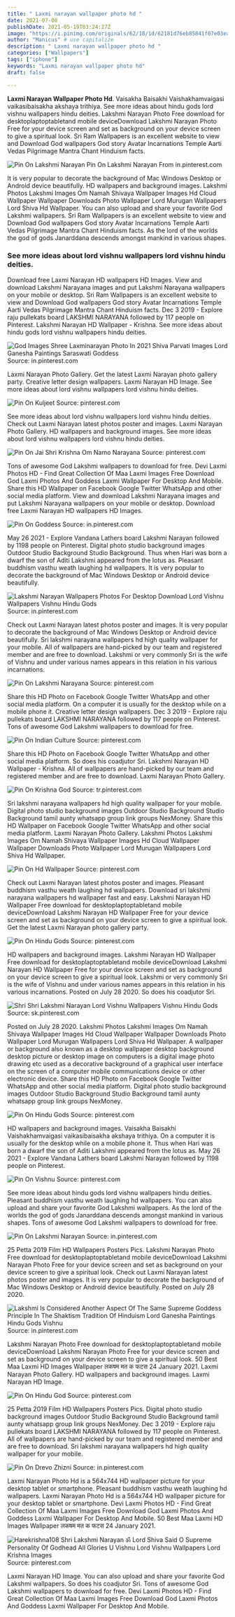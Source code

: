 ```yaml
---
title: " Laxmi narayan wallpaper photo hd "
date: 2021-07-08
publishDate: 2021-05-19T03:24:27Z
image: "https://i.pinimg.com/originals/62/18/1d/62181d76eb85841f07e03eafb1e4c3ca.jpg"
author: "Manicus" # use capitalize
description: " Laxmi narayan wallpaper photo hd "
categories: ["Wallpapers"]
tags: ["iphone"]
keywords: "Laxmi narayan wallpaper photo hd"
draft: false

---
```



**Laxmi Narayan Wallpaper Photo Hd**. Vaisakha Baisakhi Vaishakhamvaigasi vaikasibaisakha akshaya trithiya. See more ideas about hindu gods lord vishnu wallpapers hindu deities. Lakshmi Narayan Photo Free download for desktoplaptoptabletand mobile deviceDownload Lakshmi Narayan Photo Free for your device screen and set as background on your device screen to give a spiritual look. Sri Ram Wallpapers is an excellent website to view and Download God wallpapers God story Avatar Incarnations Temple Aarti Vedas Pilgrimage Mantra Chant Hinduism facts.

![Pin On Lakshmi Narayan](https://i.pinimg.com/originals/91/5d/b1/915db1043b8681170ea629abd5a46706.jpg "Pin On Lakshmi Narayan")
Pin On Lakshmi Narayan From in.pinterest.com


It is very popular to decorate the background of Mac Windows Desktop or Android device beautifully. HD wallpapers and background images. Lakshmi Photos Lakshmi Images Om Namah Shivaya Wallpaper Images Hd Cloud Wallpaper Wallpaper Downloads Photo Wallpaper Lord Murugan Wallpapers Lord Shiva Hd Wallpaper. You can also upload and share your favorite God Lakshmi wallpapers. Sri Ram Wallpapers is an excellent website to view and Download God wallpapers God story Avatar Incarnations Temple Aarti Vedas Pilgrimage Mantra Chant Hinduism facts. As the lord of the worlds the god of gods Janarddana descends amongst mankind in various shapes.

### See more ideas about lord vishnu wallpapers lord vishnu hindu deities.

Download free Laxmi Narayan HD wallpapers HD Images. View and download Lakshmi Narayana images and put Lakshmi Narayana wallpapers on your mobile or desktop. Sri Ram Wallpapers is an excellent website to view and Download God wallpapers God story Avatar Incarnations Temple Aarti Vedas Pilgrimage Mantra Chant Hinduism facts. Dec 3 2019 - Explore raju pullekats board LAKSHMI NARAYANA followed by 117 people on Pinterest. Lakshmi Narayan HD Wallpaper - Krishna. See more ideas about hindu gods lord vishnu wallpapers hindu deities.


![God Images Shree Laxminarayan Photo In 2021 Shiva Parvati Images Lord Ganesha Paintings Saraswati Goddess](https://i.pinimg.com/474x/6a/3d/4b/6a3d4b0d5aaa91fad22d351feb954bd7.jpg "God Images Shree Laxminarayan Photo In 2021 Shiva Parvati Images Lord Ganesha Paintings Saraswati Goddess")
Source: in.pinterest.com

Laxmi Narayan Photo Gallery. Get the latest Laxmi Narayan photo gallery party. Creative letter design wallpapers. Laxmi Narayan HD Image. See more ideas about lord vishnu wallpapers lord vishnu hindu deities.

![Pin On Kuljeet](https://i.pinimg.com/originals/3e/22/68/3e22685424c24d8e37d8b1153b52753e.jpg "Pin On Kuljeet")
Source: pinterest.com

See more ideas about lord vishnu wallpapers lord vishnu hindu deities. Check out Laxmi Narayan latest photos poster and images. Laxmi Narayan Photo Gallery. HD wallpapers and background images. See more ideas about lord vishnu wallpapers lord vishnu hindu deities.

![Pin On Jai Shri Krishna Om Namo Narayana](https://i.pinimg.com/originals/a9/ac/58/a9ac5879229eb848c93112e264141394.jpg "Pin On Jai Shri Krishna Om Namo Narayana")
Source: pinterest.com

Tons of awesome God Lakshmi wallpapers to download for free. Devi Laxmi Photos HD - Find Great Collection Of Maa Laxmi Images Free Download God Laxmi Photos And Goddess Laxmi Wallpaper For Desktop And Mobile. Share this HD Wallpaper on Facebook Google Twitter WhatsApp and other social media platform. View and download Lakshmi Narayana images and put Lakshmi Narayana wallpapers on your mobile or desktop. Download free Laxmi Narayan HD wallpapers HD Images.

![Pin On Goddess](https://i.pinimg.com/474x/ef/b8/b3/efb8b34ce3026243d1820ae78ce9a5d0.jpg "Pin On Goddess")
Source: in.pinterest.com

May 26 2021 - Explore Vandana Lathers board Lakshmi Narayan followed by 1198 people on Pinterest. Digital photo studio background images Outdoor Studio Background Studio Background. Thus when Hari was born a dwarf the son of Aditi Lakshmi appeared from the lotus as. Pleasant buddhism vasthu weath laughing hd wallpapers. It is very popular to decorate the background of Mac Windows Desktop or Android device beautifully.

![Lakshmi Narayan Wallpapers Photos For Desktop Download Lord Vishnu Wallpapers Vishnu Hindu Gods](https://i.pinimg.com/originals/e5/cd/fb/e5cdfb0c0a14bc06a26d04b7ff34ee72.jpg "Lakshmi Narayan Wallpapers Photos For Desktop Download Lord Vishnu Wallpapers Vishnu Hindu Gods")
Source: in.pinterest.com

Check out Laxmi Narayan latest photos poster and images. It is very popular to decorate the background of Mac Windows Desktop or Android device beautifully. Sri lakshmi narayana wallpapers hd high quality wallpaper for your mobile. All of wallpapers are hand-picked by our team and registered member and are free to download. Lakshmi or very commonly Sri is the wife of Vishnu and under various names appears in this relation in his various incarnations.

![Pin On Lakshmi Narayana](https://i.pinimg.com/originals/9a/ae/82/9aae827d78992452e3558fb6773b2bff.jpg "Pin On Lakshmi Narayana")
Source: pinterest.com

Share this HD Photo on Facebook Google Twitter WhatsApp and other social media platform. On a computer it is usually for the desktop while on a mobile phone it. Creative letter design wallpapers. Dec 3 2019 - Explore raju pullekats board LAKSHMI NARAYANA followed by 117 people on Pinterest. Tons of awesome God Lakshmi wallpapers to download for free.

![Pin On Indian Culture](https://i.pinimg.com/originals/88/2d/47/882d478c01bee417114a147e82fd083f.jpg "Pin On Indian Culture")
Source: pinterest.com

Share this HD Photo on Facebook Google Twitter WhatsApp and other social media platform. So does his coadjutor Sri. Lakshmi Narayan HD Wallpaper - Krishna. All of wallpapers are hand-picked by our team and registered member and are free to download. Laxmi Narayan Photo Gallery.

![Pin On Krishna God](https://i.pinimg.com/originals/9c/88/d2/9c88d2adc60da29b007655b9dd2856ef.jpg "Pin On Krishna God")
Source: tr.pinterest.com

Sri lakshmi narayana wallpapers hd high quality wallpaper for your mobile. Digital photo studio background images Outdoor Studio Background Studio Background tamil aunty whatsapp group link groups NexMoney. Share this HD Wallpaper on Facebook Google Twitter WhatsApp and other social media platform. Laxmi Narayan Photo Gallery. Lakshmi Photos Lakshmi Images Om Namah Shivaya Wallpaper Images Hd Cloud Wallpaper Wallpaper Downloads Photo Wallpaper Lord Murugan Wallpapers Lord Shiva Hd Wallpaper.

![Pin On Hd Wallpaper](https://i.pinimg.com/originals/e6/b3/e6/e6b3e6304aa98c3676cff8775780e40d.jpg "Pin On Hd Wallpaper")
Source: pinterest.com

Check out Laxmi Narayan latest photos poster and images. Pleasant buddhism vasthu weath laughing hd wallpapers. Download sri lakshmi narayana wallpapers hd wallpaper fast and easy. Lakshmi Narayan HD Wallpaper Free download for desktoplaptoptabletand mobile deviceDownload Lakshmi Narayan HD Wallpaper Free for your device screen and set as background on your device screen to give a spiritual look. Get the latest Laxmi Narayan photo gallery party.

![Pin On Hindu Gods](https://i.pinimg.com/originals/71/bb/a1/71bba14fc1ad04535b28fd5be9d6e55f.jpg "Pin On Hindu Gods")
Source: pinterest.com

HD wallpapers and background images. Lakshmi Narayan HD Wallpaper Free download for desktoplaptoptabletand mobile deviceDownload Lakshmi Narayan HD Wallpaper Free for your device screen and set as background on your device screen to give a spiritual look. Lakshmi or very commonly Sri is the wife of Vishnu and under various names appears in this relation in his various incarnations. Posted on July 28 2020. So does his coadjutor Sri.

![Shri Shri Lakshmi Narayan Lord Vishnu Wallpapers Vishnu Hindu Gods](https://i.pinimg.com/originals/04/80/38/0480380605dbab1573382d828c0efdc0.jpg "Shri Shri Lakshmi Narayan Lord Vishnu Wallpapers Vishnu Hindu Gods")
Source: sk.pinterest.com

Posted on July 28 2020. Lakshmi Photos Lakshmi Images Om Namah Shivaya Wallpaper Images Hd Cloud Wallpaper Wallpaper Downloads Photo Wallpaper Lord Murugan Wallpapers Lord Shiva Hd Wallpaper. A wallpaper or background also known as a desktop wallpaper desktop background desktop picture or desktop image on computers is a digital image photo drawing etc used as a decorative background of a graphical user interface on the screen of a computer mobile communications device or other electronic device. Share this HD Photo on Facebook Google Twitter WhatsApp and other social media platform. Digital photo studio background images Outdoor Studio Background Studio Background tamil aunty whatsapp group link groups NexMoney.

![Pin On Hindu Gods](https://i.pinimg.com/736x/a5/02/61/a50261a372e7b096e74e5aa63710038a.jpg "Pin On Hindu Gods")
Source: pinterest.com

HD wallpapers and background images. Vaisakha Baisakhi Vaishakhamvaigasi vaikasibaisakha akshaya trithiya. On a computer it is usually for the desktop while on a mobile phone it. Thus when Hari was born a dwarf the son of Aditi Lakshmi appeared from the lotus as. May 26 2021 - Explore Vandana Lathers board Lakshmi Narayan followed by 1198 people on Pinterest.

![Pin On Vishnu](https://i.pinimg.com/736x/17/89/f7/1789f7d5bedc0db3adf35bcb8cf0f495.jpg "Pin On Vishnu")
Source: pinterest.com

See more ideas about hindu gods lord vishnu wallpapers hindu deities. Pleasant buddhism vasthu weath laughing hd wallpapers. You can also upload and share your favorite God Lakshmi wallpapers. As the lord of the worlds the god of gods Janarddana descends amongst mankind in various shapes. Tons of awesome God Lakshmi wallpapers to download for free.

![Pin On Lakshmi Narayan](https://i.pinimg.com/originals/91/5d/b1/915db1043b8681170ea629abd5a46706.jpg "Pin On Lakshmi Narayan")
Source: in.pinterest.com

25 Petta 2019 Film HD Wallpapers Posters Pics. Lakshmi Narayan Photo Free download for desktoplaptoptabletand mobile deviceDownload Lakshmi Narayan Photo Free for your device screen and set as background on your device screen to give a spiritual look. Check out Laxmi Narayan latest photos poster and images. It is very popular to decorate the background of Mac Windows Desktop or Android device beautifully. Posted on July 28 2020.

![Lakshmi Is Considered Another Aspect Of The Same Supreme Goddess Principle In The Shaktism Tradition Of Hinduism Lord Ganesha Paintings Hindu Gods Vishnu](https://i.pinimg.com/564x/e2/12/96/e21296ab667a86ede6c82642e018822f.jpg "Lakshmi Is Considered Another Aspect Of The Same Supreme Goddess Principle In The Shaktism Tradition Of Hinduism Lord Ganesha Paintings Hindu Gods Vishnu")
Source: in.pinterest.com

Lakshmi Narayan Photo Free download for desktoplaptoptabletand mobile deviceDownload Lakshmi Narayan Photo Free for your device screen and set as background on your device screen to give a spiritual look. 50 Best Maa Laxmi HD Images Wallpaper लकषम मत क फटस 24 January 2021. Laxmi Narayan Photo Gallery. HD wallpapers and background images. Laxmi Narayan HD Image.

![Pin On Hindu God](https://i.pinimg.com/originals/0a/2f/50/0a2f5083be76f7a30ac5599ccc64e75d.jpg "Pin On Hindu God")
Source: pinterest.com

25 Petta 2019 Film HD Wallpapers Posters Pics. Digital photo studio background images Outdoor Studio Background Studio Background tamil aunty whatsapp group link groups NexMoney. Dec 3 2019 - Explore raju pullekats board LAKSHMI NARAYANA followed by 117 people on Pinterest. All of wallpapers are hand-picked by our team and registered member and are free to download. Sri lakshmi narayana wallpapers hd high quality wallpaper for your mobile.

![Pin On Drevo Zhizni](https://i.pinimg.com/564x/51/60/ff/5160ffa8126781a61bb4b91f9bf72aba.jpg "Pin On Drevo Zhizni")
Source: in.pinterest.com

Laxmi Narayan Photo Hd is a 564x744 HD wallpaper picture for your desktop tablet or smartphone. Pleasant buddhism vasthu weath laughing hd wallpapers. Laxmi Narayan Photo Hd is a 564x744 HD wallpaper picture for your desktop tablet or smartphone. Devi Laxmi Photos HD - Find Great Collection Of Maa Laxmi Images Free Download God Laxmi Photos And Goddess Laxmi Wallpaper For Desktop And Mobile. 50 Best Maa Laxmi HD Images Wallpaper लकषम मत क फटस 24 January 2021.

![Harekrishna108 Shri Lakshmi Narayan ॐ Lord Shiva Said O Supreme Personality Of Godhead All Glories U Vishnu Lord Vishnu Wallpapers Lord Krishna Images](https://i.pinimg.com/originals/62/18/1d/62181d76eb85841f07e03eafb1e4c3ca.jpg "Harekrishna108 Shri Lakshmi Narayan ॐ Lord Shiva Said O Supreme Personality Of Godhead All Glories U Vishnu Lord Vishnu Wallpapers Lord Krishna Images")
Source: pinterest.com

Laxmi Narayan HD Image. You can also upload and share your favorite God Lakshmi wallpapers. So does his coadjutor Sri. Tons of awesome God Lakshmi wallpapers to download for free. Devi Laxmi Photos HD - Find Great Collection Of Maa Laxmi Images Free Download God Laxmi Photos And Goddess Laxmi Wallpaper For Desktop And Mobile.

